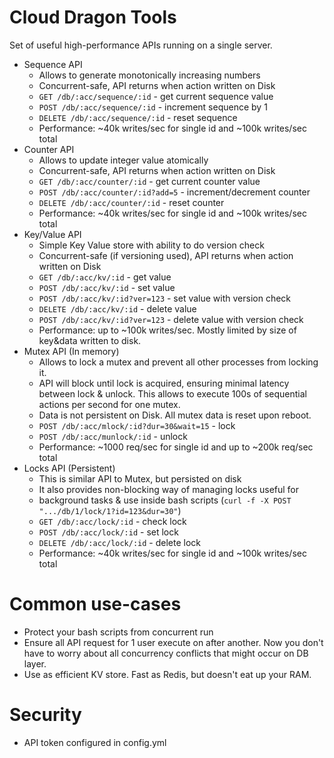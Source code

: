 # Cloud Dragon Tools
Set of useful high-performance APIs running on a single server.


* Sequence API
    * Allows to generate monotonically increasing numbers
    * Concurrent-safe, API returns when action written on Disk
    * `GET /db/:acc/sequence/:id` - get current sequence value
    * `POST /db/:acc/sequence/:id` - increment sequence by 1
    * `DELETE /db/:acc/sequence/:id` - reset sequence
    * Performance: ~40k writes/sec for single id  and ~100k writes/sec total
* Counter API
    * Allows to update integer value atomically
    * Concurrent-safe, API returns when action written on Disk
    * `GET /db/:acc/counter/:id` - get current counter value
    * `POST /db/:acc/counter/:id?add=5` - increment/decrement counter
    * `DELETE /db/:acc/counter/:id` - reset counter
    * Performance: ~40k writes/sec for single id  and ~100k writes/sec total
* Key/Value API
    * Simple Key Value store with ability to do version check
    * Concurrent-safe (if versioning used), API returns when action written on Disk
    * `GET /db/:acc/kv/:id` - get value
    * `POST /db/:acc/kv/:id` - set value 
    * `POST /db/:acc/kv/:id?ver=123` - set value with version check
    * `DELETE /db/:acc/kv/:id` - delete value
    * `POST /db/:acc/kv/:id?ver=123` - delete value with version check
    * Performance: up to ~100k writes/sec. Mostly limited by size of key&data written to disk.
* Mutex API (In memory)
    * Allows to lock a mutex and prevent all other processes from locking it.
    * API will block until lock is acquired, ensuring minimal latency between lock & unlock. This allows to execute 100s of sequential actions per second for one mutex.
    * Data is not persistent on Disk. All mutex data is reset upon reboot.
    * `POST /db/:acc/mlock/:id?dur=30&wait=15` - lock
    * `POST /db/:acc/munlock/:id` - unlock
    * Performance: ~1000 req/sec for single id and up to ~200k req/sec total
* Locks API (Persistent)
    * This is similar API to Mutex, but persisted on disk
    * It also provides non-blocking way of managing locks useful for 
    * background tasks & use inside bash scripts (`curl -f -X POST ".../db/1/lock/1?id=123&dur=30"`)
    * `GET /db/:acc/lock/:id` - check lock
    * `POST /db/:acc/lock/:id` - set lock
    * `DELETE /db/:acc/lock/:id` - delete lock
    * Performance: ~40k writes/sec for single id and ~100k writes/sec total



# Common use-cases
* Protect your bash scripts from concurrent run
* Ensure all API request for 1 user execute on after another. Now you don't have to worry about all concurrency conflicts that might occur on DB layer.
* Use as efficient KV store. Fast as Redis, but doesn't eat up your RAM.

# Security
* API token configured in config.yml